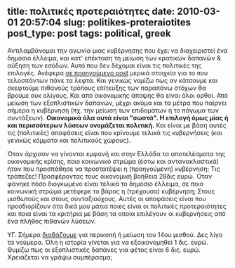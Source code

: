 title: πολιτικές προτεραιότητες
date: 2010-03-01 20:57:04
slug: politikes-proteraiotites
post_type: post
tags: political, greek
---

Αντιλαμβάνομαι την αγωνία μιας κυβέρνησης που έχει να διαχειριστεί ένα δημόσιο έλλειμα, και κατ' επέκταση τη μείωση των κρατικών δαπανών & αύξηση των εσόδων. Αυτό που δεν δέχομαι είναι τις πολιτικές της επιλογές. Ανέφερα [σε προηγούμενο post](/2010/02/24/greece-under-pressure/) μερικά στοιχεία για το που τελοσπάντων πάνε τα λεφτά. Και γενικώς νομίζω πως αν κάτσουμε και σκεφτούμε πιθανούς τρόπους επίτευξης των παραπάνω στόχων θα βρούμε ουκ ολίγους. Και από οικονομικής άποψης θα είναι όλοι ορθοί. Από μείωση των εξοπλιστικών δαπανών, μέχρι ακόμα και τα μέτρα που παίρνει σήμερα η κυβέρνηση (πχ. την μείωση των επιδομάτων ή το πάγωμα των συντάξεων). **Οικονομικά όλα αυτά είναι "σωστά". Η επιλογή όμως μίας ή και περισσότερων λύσεων ονομάζεται πολιτική.** Και είναι με βάση αυτές τις (πολιτικές) αποφάσεις είναι που κρίνουμε τελικά τις κυβερνήσεις (και γενικώς κόμματα και πολιτικούς χώρους).

Όταν άρχισαν να γίνονται εμφανή και στην Ελλάδα τα αποτελέσματα της οικονομικής κρίσης, ποιο κοινωνικό στρώμα (έστω και αντανακλαστικά) ήταν που προσπάθησε να προστατέψει η (προηγούμενη) κυβέρνηση; Τις τράπεζες! Προσφέροντας τους οικονομική βοήθεια 28δις ευρώ. Όταν φάνηκε πόσο διογκωμένο είναι τελικά το δημόσιο έλλειμα, σε ποιο κοινωνική στρώμα μετέφερε το βάρος η (τρέχουσα) κυβέρνηση; Στους μισθωτούς και στους συνταξιούχους. Αυτές οι αποφάσεις είναι που προσδιορίζουν στα δικά μου μάτια ποιες είναι οι πολιτικές προτεραιότητες και ποια είναι τα κριτήρια με βάση τα οποία επιλέγουν οι κυβερνήσεις από ένα πλήθος πιθανών λύσεων.

ΥΓ. Σήμερα [διαβάζουμε](http://www.enet.gr/?i=news.el.politikh&id=136587) για περικοπή ή μείωση του 14ου μισθού. Δες λίγο τα νούμερα. Όλη η ιστορία γίνεται για να εξοικονομηθεί 1 δις. ευρώ. Θυμίζω πως οι εξοπλιστικές δαπάνες για φέτος είναι 6 δις. ευρώ. Χρειάζεται να γράψω συμπέρασμα;
